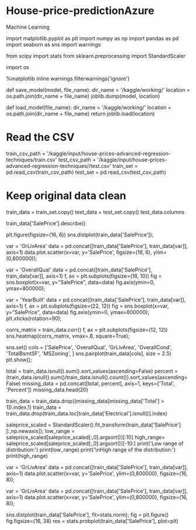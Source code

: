 # House-price-predictionAzure
Machine Learning

import matplotlib.pyplot as plt
import numpy as np
import pandas as pd
import seaborn as sns
import warnings

from scipy import stats
from sklearn.preprocessing import StandardScaler

import os

%matplotlib inline
warnings.filterwarnings('ignore')

def save_model(model, file_name):
    dir_name = '/kaggle/working/'
    location = os.path.join(dir_name + file_name)
    joblib.dump(model, location)
    
def load_model(file_name):
    dir_name = '/kaggle/working/'
    location = os.path.join(dir_name + file_name)
    return joblib.load(location)

# Read the CSV
train_csv_path = '/kaggle/input/house-prices-advanced-regression-techniques/train.csv'
test_csv_path = '/kaggle/input/house-prices-advanced-regression-techniques//test.csv'
train_set = pd.read_csv(train_csv_path)
test_set = pd.read_csv(test_csv_path)

# Keep original data clean
train_data = train_set.copy()
test_data = test_set.copy()
test_data.columns

train_data['SalePrice'].describe()

plt.figure(figsize=(16, 6))
sns.distplot(train_data['SalePrice']);

var = 'GrLivArea'
data = pd.concat([train_data['SalePrice'], train_data[var]], axis=1)
data.plot.scatter(x=var, y='SalePrice', figsize=(16, 6), ylim=(0,800000));

var = 'OverallQual'
data = pd.concat([train_data['SalePrice'], train_data[var]], axis=1)
f, ax = plt.subplots(figsize=(16, 10))
fig = sns.boxplot(x=var, y="SalePrice", data=data)
fig.axis(ymin=0, ymax=800000);


var = 'YearBuilt'
data = pd.concat([train_data['SalePrice'], train_data[var]], axis=1)
f, ax = plt.subplots(figsize=(22, 12))
fig = sns.boxplot(x=var, y="SalePrice", data=data)
fig.axis(ymin=0, ymax=800000);
plt.xticks(rotation=90);

corrs_matrix = train_data.corr()
f, ax = plt.subplots(figsize=(12, 12))
sns.heatmap(corrs_matrix, vmax=.8, square=True);

sns.set()
cols = ['SalePrice', 'OverallQual', 'GrLivArea', 'OverallCond', 'TotalBsmtSF', 'MSZoning', ]
sns.pairplot(train_data[cols], size = 2.5)
plt.show();

total = train_data.isnull().sum().sort_values(ascending=False)
percent = (train_data.isnull().sum()/train_data.isnull().count()).sort_values(ascending=False)
missing_data = pd.concat([total, percent], axis=1, keys=['Total', 'Percent'])
missing_data.head(20)

train_data = train_data.drop((missing_data[missing_data['Total'] > 1]).index,1)
train_data = train_data.drop(train_data.loc[train_data['Electrical'].isnull()].index)

saleprice_scaled = StandardScaler().fit_transform(train_data['SalePrice'][:,np.newaxis]);
low_range = saleprice_scaled[saleprice_scaled[:,0].argsort()][:10]
high_range= saleprice_scaled[saleprice_scaled[:,0].argsort()][-10:]
print('Low range of distribution:')
print(low_range)
print('\nHigh range of the distribution:')
print(high_range)

var = 'GrLivArea'
data = pd.concat([train_data['SalePrice'], train_data[var]], axis=1)
data.plot.scatter(x=var, y='SalePrice', ylim=(0,800000), figsize=(16, 8));

var = 'GrLivArea'
data = pd.concat([train_data['SalePrice'], train_data[var]], axis=1)
data.plot.scatter(x=var, y='SalePrice', ylim=(0,800000), figsize=(16, 8));



sns.distplot(train_data['SalePrice'], fit=stats.norm);
fig = plt.figure()
fig.figsize=(16, 38)
res = stats.probplot(train_data['SalePrice'], plot=plt)




